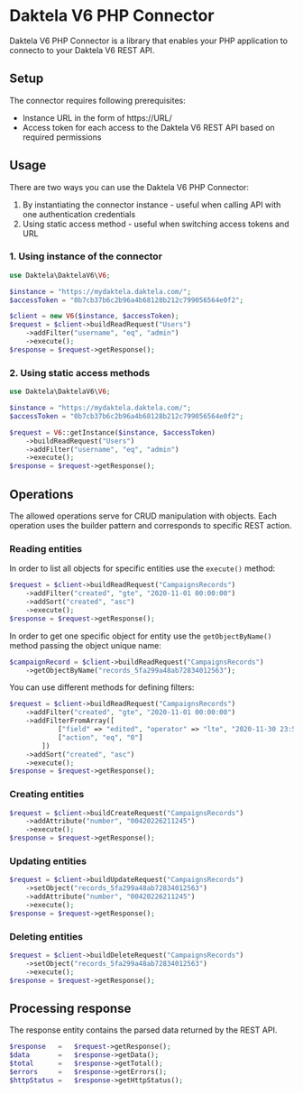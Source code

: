 # Daktela V6 PHP Connector
Daktela V6 PHP Connector is a library that enables your PHP application to connecto to your Daktela V6 REST API.

## Setup
The connector requires following prerequisites:
* Instance URL in the form of https://URL/
* Access token for each access to the Daktela V6 REST API based on required permissions

## Usage
There are two ways you can use the Daktela V6 PHP Connector:
1. By instantiating the connector instance - useful when calling API with one authentication credentials 
2. Using static access method - useful when switching access tokens and URL

### 1. Using instance of the connector
```php
use Daktela\DaktelaV6\V6;

$instance = "https://mydaktela.daktela.com/";
$accessToken = "0b7cb37b6c2b96a4b68128b212c799056564e0f2";

$client = new V6($instance, $accessToken);
$request = $client->buildReadRequest("Users")
    ->addFilter("username", "eq", "admin")
    ->execute();
$response = $request->getResponse();
```

### 2. Using static access methods
```php
use Daktela\DaktelaV6\V6;

$instance = "https://mydaktela.daktela.com/";
$accessToken = "0b7cb37b6c2b96a4b68128b212c799056564e0f2";

$request = V6::getInstance($instance, $accessToken)
    ->buildReadRequest("Users")
    ->addFilter("username", "eq", "admin")
    ->execute();
$response = $request->getResponse();
```

## Operations
The allowed operations serve for CRUD manipulation with objects. Each operation uses the builder pattern and corresponds to specific REST action.

### Reading entities
In order to list all objects for specific entities use the `execute()` method:
```php
$request = $client->buildReadRequest("CampaignsRecords")
    ->addFilter("created", "gte", "2020-11-01 00:00:00")
    ->addSort("created", "asc")
    ->execute();
$response = $request->getResponse();
```

In order to get one specific object for entity use the `getObjectByName()` method passing the object unique name:
```php
$campaignRecord = $client->buildReadRequest("CampaignsRecords")
    ->getObjectByName("records_5fa299a48ab72834012563");
```

You can use different methods for defining filters:
```php
$request = $client->buildReadRequest("CampaignsRecords")
    ->addFilter("created", "gte", "2020-11-01 00:00:00")
    ->addFilterFromArray([
            ["field" => "edited", "operator" => "lte", "2020-11-30 23:59:59"],
            ["action", "eq", "0"]
        ])
    ->addSort("created", "asc")
    ->execute();
$response = $request->getResponse();
```

### Creating entities
```php
$request = $client->buildCreateRequest("CampaignsRecords")
    ->addAttribute("number", "00420226211245")
    ->execute();
$response = $request->getResponse();
```

### Updating entities
```php
$request = $client->buildUpdateRequest("CampaignsRecords")
    ->setObject("records_5fa299a48ab72834012563")
    ->addAttribute("number", "00420226211245")
    ->execute();
$response = $request->getResponse();
```

### Deleting entities
```php
$request = $client->buildDeleteRequest("CampaignsRecords")
    ->setObject("records_5fa299a48ab72834012563")
    ->execute();
$response = $request->getResponse();
```

## Processing response
The response entity contains the parsed data returned by the REST API.
```php
$response   =   $request->getResponse();
$data       =   $response->getData();
$total      =   $response->getTotal();
$errors     =   $response->getErrors();
$httpStatus =   $response->getHttpStatus();
```